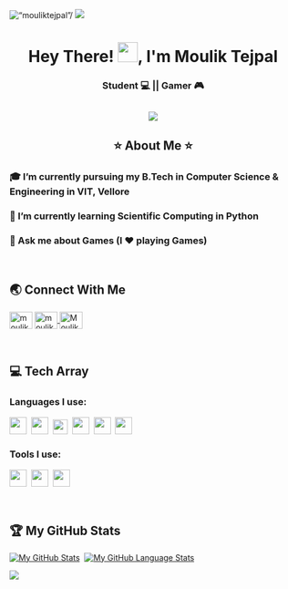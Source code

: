 <img src="https://komarev.com/ghpvc/?username=MoulikTejpal&label=Profile Views&color=blue&style=flat" alt=“mouliktejpal”/> <a href="https://www.linkedin.com/in/mouliktejpal"><img src="https://img.shields.io/badge/LinkedIn-Moulik%20Tejpal-blue"></a> </span>

<h1 align="center"> Hey There! <img src=https://user-images.githubusercontent.com/98741486/180621020-83c6fe62-f8e4-41ad-bad0-87e1630e78a5.gif width="35px" height="35px">, I'm Moulik Tejpal</a></h1>
<h3 align="center"> Student 💻 ||  Gamer 🎮 </h3>
<h2 align="center">
  <img src="https://readme-typing-svg.herokuapp.com?font=Hubot+Sans&weight=600&size=30&pause=500&color=0F95E8&center=true&width=435&lines=Glad+to+meet+you!">
</h2>

<h2 align="center"> ⭐ About Me ⭐ </h2>

### :mortar_board: I’m currently pursuing my B.Tech in Computer Science & Engineering in VIT, Vellore
### 🌱 I’m currently learning Scientific Computing in Python
### 💬 Ask me about Games (I ❤️ playing Games)

&nbsp;
## 🌏 Connect With Me 
<p align="left>
<a href="https://www.linkedin.com/in/mouliktejpal/" target="blank"><img align="center" src="https://www.vectorlogo.zone/logos/linkedin/linkedin-icon.svg"
alt="moulik-tejpal" height="30" width="40"/>
</a>
<a href="https://www.hackerrank.com/moulik_tejpal" target="blank"><img align="center" src="https://raw.githubusercontent.com/rahuldkjain/github-profile-readme-generator/master/src/images/icons/Social/hackerrank.svg" alt="moulik_tejpal" height="30" width="40" />
</a>
<a href="https://leetcode.com/MoulikTejpal/" target="blank"><img align="center" src="https://raw.githubusercontent.com/rahuldkjain/github-profile-readme-generator/master/src/images/icons/Social/leet-code.svg" alt="MoulikTejpal" height="30" width="40" />
</a>
</p>

&nbsp;
## 💻 Tech Array

### Languages I use: 
<span><img src="https://cdn.jsdelivr.net/gh/devicons/devicon@latest/icons/python/python-original.svg" width="30px"></span>&nbsp;
<span><img src="https://cdn.jsdelivr.net/gh/devicons/devicon@latest/icons/c/c-original.svg" width="30px"></span>&nbsp;
<span><img src="https://upload.wikimedia.org/wikipedia/commons/thumb/1/18/ISO_C%2B%2B_Logo.svg/1822px-ISO_C%2B%2B_Logo.svg.png" width="26px"></span>&nbsp;
<span><img src="https://cdn.icon-icons.com/icons2/2415/PNG/512/java_original_wordmark_logo_icon_146459.png" width="30px"></span>&nbsp;
<span><img src="https://cdn.jsdelivr.net/gh/devicons/devicon@latest/icons/html5/html5-plain.svg" width="30px"></span>&nbsp;
<span><img src="https://cdn.jsdelivr.net/gh/devicons/devicon@latest/icons/css3/css3-plain.svg" width="30px"></span>&nbsp;
<!--- <span><img src="https://cdn.jsdelivr.net/gh/devicons/devicon@latest/icons/javascript/javascript-original.svg" width="30px"></span>&nbsp; -->

### Tools I use:
<span><img src="https://cdn.jsdelivr.net/gh/devicons/devicon@latest/icons/vscode/vscode-original.svg" width="30px"></span>&nbsp;
<span><img src="https://www.nicepng.com/png/detail/85-851058_anaconda-icon-anaconda-python-icon.png" width="30px"></span>&nbsp;
<span><img src="https://upload.wikimedia.org/wikipedia/en/5/56/Xcode_14_icon.png" width="30px"></span>&nbsp; 

&nbsp;
## 🏆 My GitHub Stats
[![My GitHub Stats](https://github-readme-stats.vercel.app/api/?username=MoulikTejpal&count_private=true&title_color=ffffff&text_color=ffffff&bg_color=DEG,69c1d0,0d96e8&showicons=true)]()&nbsp;
[![My GitHub Language Stats](https://github-readme-stats.vercel.app/api/top-langs/?username=MoulikTejpal&langs_count=5&title_color=ffffff&text_color=ffffff&bg_color=DEG,0d96e8,69c1d0&theme=apprentice)]()
<p><img align="center" src="https://github-readme-streak-stats.herokuapp.com?user=MoulikTejpal&theme=ocean-gradient" /> </p>
